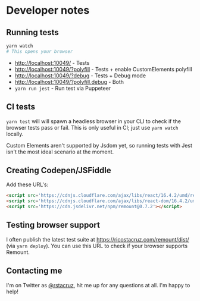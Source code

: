 # Developer notes

## Running tests

```sh
yarn watch
# This opens your browser
```

- <http://localhost:10049/> - Tests
- <http://localhost:10049/?polyfill> - Tests + enable CustomElements polyfill
- <http://localhost:10049/?debug> - Tests + Debug mode
- <http://localhost:10049/?polyfill,debug> - Both
- `yarn run jest` - Run test via Puppeteer

## CI tests

`yarn test` will will spawn a headless browser in your CLI to check if the browser tests pass or fail. This is only useful in CI; just use `yarn watch` locally.

Custom Elements aren't supported by Jsdom yet, so running tests with Jest isn't the most ideal scenario at the moment.

## Creating Codepen/JSFiddle

Add these URL's:

```html
<script src='https://cdnjs.cloudflare.com/ajax/libs/react/16.4.2/umd/react.production.min.js'></script>
<script src='https://cdnjs.cloudflare.com/ajax/libs/react-dom/16.4.2/umd/react-dom.production.min.js'></script>
<script src='https://cdn.jsdelivr.net/npm/remount@0.7.2'></script>
```

## Testing browser support

I often publish the latest test suite at <https://ricostacruz.com/remount/dist/> (via `yarn deploy`). You can use this URL to check if your browser supports Remount.

## Contacting me

I'm on Twitter as [@rstacruz](https://twitter.com/rstacruz), hit me up for any questions at all. I'm happy to help!
